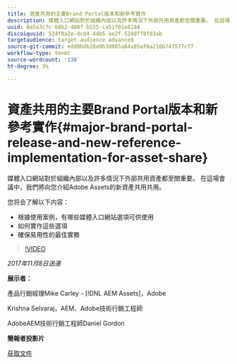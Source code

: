 ```yaml
---
title: 資產共用的主要Brand Portal版本和新參考實作
description: 媒體入口網站對於組織內部以及許多情況下外部共用資產都至關重要。 在這場會議中，我們將向您介紹Adobe Assets的新資產共用共用共用。
uuid: 0a5a3c7c-60b2-400f-b555-ca51f01e8184
discoiquuid: 524f8a2e-dcd4-44b5-ae2f-524dff8f03ab
targetaudience: target-audience advanced
source-git-commit: edd0bdb28a9b3d065a64a95af6a216b747577c77
workflow-type: tm+mt
source-wordcount: '138'
ht-degree: 3%

---
```


# 資產共用的主要Brand Portal版本和新參考實作{#major-brand-portal-release-and-new-reference-implementation-for-asset-share}

媒體入口網站對於組織內部以及許多情況下外部共用資產都至關重要。 在這場會議中，我們將向您介紹Adobe Assets的新資產共用共用。

您将会了解以下内容：

* 根據使用案例，有哪些媒體入口網站選項可供使用
* 如何實作這些選項
* 確保易用性的最佳實務

>[!VIDEO](https://video.tv.adobe.com/v/20730/?quality=9)

*2017年11月8日送達*

**展示者：**

產品行銷經理Mike Carley - [!DNL AEM Assets]，Adobe

Krishna Selvaraj，AEM、Adobe技術行銷工程師

AdobeAEM技術行銷工程師Daniel Gordon

**簡報者投影片**

[获取文件](assets/gems+bp-asset+share+nov+8+17+.pdf)
<!--
[Get back to the Overview](https://helpx.adobe.com/experience-manager/kt/eseminars/gems/aem-index.html)
-->
